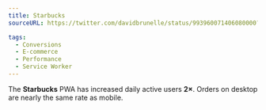 ```yaml
---
title: Starbucks
sourceURL: https://twitter.com/davidbrunelle/status/993960071406080000?ref_src=twsrc%5Etfw

tags:
  - Conversions
  - E-commerce
  - Performance
  - Service Worker
---
```


 The **Starbucks** PWA has increased daily active users **2×**. Orders on desktop are nearly the same rate as mobile.